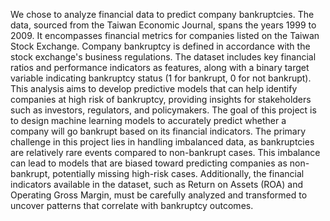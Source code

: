 We chose to analyze financial data to predict company bankruptcies. The data, sourced from the Taiwan Economic Journal, spans the years 1999 to 2009. It encompasses financial metrics for companies listed on the Taiwan Stock Exchange. Company bankruptcy is defined in accordance with the stock exchange's business regulations.
The dataset includes key financial ratios and performance indicators as features, along with a binary target variable indicating bankruptcy status (1 for bankrupt, 0 for not bankrupt). This analysis aims to develop predictive models that can help identify companies at high risk of bankruptcy, providing insights for stakeholders such as investors, regulators, and policymakers.
The goal of this project is to design machine learning models to accurately predict whether a company will go bankrupt based on its financial indicators. The primary challenge in this project lies in handling imbalanced data, as bankruptcies are relatively rare events compared to non-bankrupt cases. This imbalance can lead to models that are biased toward predicting companies as non-bankrupt, potentially missing high-risk cases. Additionally, the financial indicators available in the dataset, such as Return on Assets (ROA) and Operating Gross Margin, must be carefully analyzed and transformed to uncover patterns that correlate with bankruptcy outcomes.

